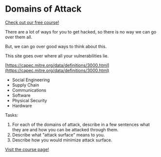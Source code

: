 # Domains of Attack

[Check out our free course!](https://academy.hoppersroppers.org/mod/page/view.php?id=907)

There are a lot of ways for you to get hacked, so there is no way we can go over them all. 

But, we can go over good ways to think about this. 

This site goes over where all your vulnerabilities lie.

[https://capec.mitre.org/data/definitions/3000.html](https://capec.mitre.org/data/definitions/3000.html)

* Social Engineering
* Supply Chain
* Communications
* Software
* Physical Security
* Hardware

Tasks: 

1. For each of the domains of attack, describe in a few sentences what they are and how you can be attacked through them.
2. Describe what "attack surface" means to you.
3. Describe how you would minimize attack surface.

[Visit the course page!](https://academy.hoppersroppers.org/mod/assign/view.php?id=907)
 